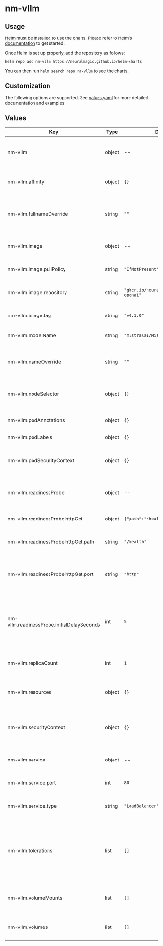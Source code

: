 # nm-vllm

## Usage

[Helm](https://helm.sh) must be installed to use the charts.
Please refer to Helm's [documentation](https://helm.sh/docs/) to get started.

Once Helm is set up properly, add the repository as follows:

```console
helm repo add nm-vllm https://neuralmagic.github.io/helm-charts
```

You can then run `helm search repo nm-vllm` to see the charts.

## Customization
The following options are supported. See [values.yaml](/charts/nm-vllm/values.yaml) for more detailed documentation and examples:

## Values

| Key | Type | Default | Description |
|-----|------|---------|-------------|
| nm-vllm | object | -- | Configuration for the nm-vllm server deployment and service. |
| nm-vllm.affinity | object | `{}` | Provide affinity rules for pod scheduling. |
| nm-vllm.fullnameOverride | string | `""` | Provide a name to substitute for the full names of resources. |
| nm-vllm.image | object | -- | Configuration for the application image. |
| nm-vllm.image.pullPolicy | string | `"IfNotPresent"` | The pull policy for the image. |
| nm-vllm.image.repository | string | `"ghcr.io/neuralmagic/nm-vllm-openai"` | The image repository for the application. |
| nm-vllm.image.tag | string | `"v0.1.0"` | The tag of the image to use. |
| nm-vllm.modelName | string | `"mistralai/Mistral-7B-v0.1"` | The name of the model to serve. |
| nm-vllm.nameOverride | string | `""` | Provide a name to substitute for the name of the chart. |
| nm-vllm.nodeSelector | object | `{}` | Node labels controlling where the pod will be scheduled. |
| nm-vllm.podAnnotations | object | `{}` | Annotations to add to the pod. |
| nm-vllm.podLabels | object | `{}` | Labels to add to the pod. |
| nm-vllm.podSecurityContext | object | `{}` | Defines the security options the pod should be run with. |
| nm-vllm.readinessProbe | object | -- | Readiness probe configuration for the container. |
| nm-vllm.readinessProbe.httpGet | object | `{"path":"/health","port":"http"}` | Specifies the http request to perform. |
| nm-vllm.readinessProbe.httpGet.path | string | `"/health"` | Path to access on the HTTP server. |
| nm-vllm.readinessProbe.httpGet.port | string | `"http"` | Name or number of the port to access on the container. |
| nm-vllm.readinessProbe.initialDelaySeconds | int | `5` | Number of seconds after the container has started before readiness probes are initiated. |
| nm-vllm.replicaCount | int | `1` | Number of replicas of the pod to run. |
| nm-vllm.resources | object | `{}` | Compute Resources required by the container. |
| nm-vllm.securityContext | object | `{}` | Defines the security options the container should be run with. |
| nm-vllm.service | object | -- | Configuration for the service resource. |
| nm-vllm.service.port | int | `80` | Port to expose on the service. |
| nm-vllm.service.type | string | `"LoadBalancer"` | The kind of service that should be used. |
| nm-vllm.tolerations | list | `[]` | Tolerations applied to the pod allowing the scheduler to schedule the pod to nodes with matching taints. |
| nm-vllm.volumeMounts | list | `[]` | Pod volumes to mount into the container's filesystem. |
| nm-vllm.volumes | list | `[]` | Volumes to make available to the pod. |

